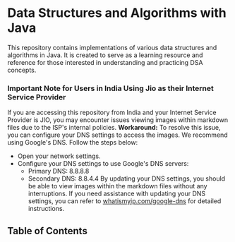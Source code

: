 # Data Structures and Algorithms with Java

This repository contains implementations of various data structures and algorithms in Java. It is created to serve as a learning resource and reference for those interested in understanding and practicing DSA concepts.

### Important Note for Users in India Using Jio as their Internet Service Provider
If you are accessing this repository from India and your Internet Service Provider is JIO, you may encounter issues viewing images within markdown files due to the ISP's internal policies.
**Workaround:**
To resolve this issue, you can configure your DNS settings to access the images. We recommend using Google's DNS. Follow the steps below:
- Open your network settings.
- Configure your DNS settings to use Google's DNS servers:
  - Primary DNS: 8.8.8.8
  - Secondary DNS: 8.8.4.4
By updating your DNS settings, you should be able to view images within the markdown files without any interruptions.
If you need assistance with updating your DNS settings, you can refer to [whatismyip.com/google-dns](https://www.whatismyip.com/google-dns/) for detailed instructions.
## Table of Contents
